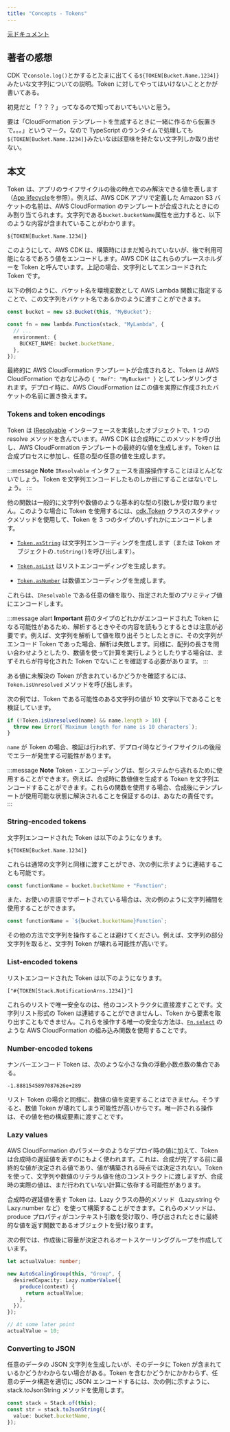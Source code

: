 ```yaml
---
title: "Concepts - Tokens"
---
```


[元ドキュメント](https://docs.aws.amazon.com/cdk/v2/guide/tokens.html)

## 著者の感想

CDK で`console.log()`とかするとたまに出てくる`${TOKEN[Bucket.Name.1234]}`みたいな文字列についての説明。Token に対してやってはいけないこととかが書いてある。

初見だと「？？？」ってなるので知っておいてもいいと思う。

要は「CloudFormation テンプレートを生成するときに一緒に作るから仮置きで。。。」というマーク。なので TypeScript のランタイムで処理しても`${TOKEN[Bucket.Name.1234]}`みたいなほぼ意味を持たない文字列しか取り出せない。

## 本文

Token は、アプリのライフサイクルの後の時点でのみ解決できる値を表します（[App lifecycle](./03-concepts-apps#App_lifecycle)を参照）。例えば、AWS CDK アプリで定義した Amazon S3 バケットの名前は、AWS CloudFormation のテンプレートが合成されたときにのみ割り当てられます。文字列である`bucket.bucketName`属性を出力すると、以下のような内容が含まれていることがわかります。

```
${TOKEN[Bucket.Name.1234]}
```

このようにして、AWS CDK は、構築時にはまだ知られていないが、後で利用可能になるであろう値をエンコードします。AWS CDK はこれらのプレースホルダーを Token と呼んでいます。上記の場合、文字列としてエンコードされた Token です。

以下の例のように、バケット名を環境変数として AWS Lambda 関数に指定することで、この文字列をバケット名であるかのように渡すことができます。

```ts
const bucket = new s3.Bucket(this, "MyBucket");

const fn = new lambda.Function(stack, "MyLambda", {
  // ...
  environment: {
    BUCKET_NAME: bucket.bucketName,
  },
});
```

最終的に AWS CloudFormation テンプレートが合成されると、Token は AWS CloudFormation でおなじみの `{ "Ref": "MyBucket" }` としてレンダリングされます。デプロイ時に、AWS CloudFormation はこの値を実際に作成されたバケットの名前に置き換えます。

### Tokens and token encodings

Token は [IResolvable](https://docs.aws.amazon.com/cdk/api/v2/docs/aws-cdk-lib.IResolvable.html) インターフェースを実装したオブジェクトで、1 つの resolve メソッドを含んでいます。AWS CDK は合成時にこのメソッドを呼び出し、AWS CloudFormation テンプレートの最終的な値を生成します。Token は合成プロセスに参加し、任意の型の任意の値を生成します。

:::message
**Note**
`IResolvable` インタフェースを直接操作することはほとんどないでしょう。Token を文字列エンコードしたものしか目にすることはないでしょう。
:::

他の関数は一般的に文字列や数値のような基本的な型の引数しか受け取りません。このような場合に Token を使用するには、[cdk.Token](https://docs.aws.amazon.com/cdk/api/v2/docs/aws-cdk-lib.Token.html) クラスのスタティックメソッドを使用して、Token を 3 つのタイプのいずれかにエンコードします。

- [`Token.asString`](https://docs.aws.amazon.com/cdk/api/v2/docs/aws-cdk-lib.Token.html#static-aswbrstringvalue-options) は文字列エンコーディングを生成します（または Token オブジェクトの`.toString()`を呼び出します）。

- [`Token.asList`](https://docs.aws.amazon.com/cdk/api/v2/docs/aws-cdk-lib.Token.html#static-aswbrlistvalue-options) はリストエンコーディングを生成します。

- [`Token.asNumber`](https://docs.aws.amazon.com/cdk/api/v2/docs/aws-cdk-lib.Token.html#static-aswbrnumbervalue) は数値エンコーディングを生成します。

これらは、`IResolvable` である任意の値を取り、指定された型のプリミティブ値にエンコードします。

:::message alart
**Important**
前のタイプのどれかがエンコードされた Token になる可能性があるため、解析するときやその内容を読もうとするときは注意が必要です。例えば、文字列を解析して値を取り出そうとしたときに、その文字列がエンコード Token であった場合、解析は失敗します。同様に、配列の長さを問い合わせようとしたり、数値を使って計算を実行しようとしたりする場合は、まずそれらが符号化された Token でないことを確認する必要があります。
:::

ある値に未解決の Token が含まれているかどうかを確認するには、`Token.isUnresolved` メソッドを呼び出します。

次の例では、Token である可能性のある文字列の値が 10 文字以下であることを検証しています。

```ts
if (!Token.isUnresolved(name) && name.length > 10) {
  throw new Error(`Maximum length for name is 10 characters`);
}
```

`name` が Token の場合、検証は行われず、デプロイ時などライフサイクルの後段でエラーが発生する可能性があります。

:::message
**Note**
Token・エンコーディングは、型システムから逃れるために使用することができます。例えば、合成時に数値値を生成する Token を文字列エンコードすることができます。これらの関数を使用する場合、合成後にテンプレートが使用可能な状態に解決されることを保証するのは、あなたの責任です。
:::

### String-encoded tokens

文字列エンコードされた Token は以下のようになります。

```
${TOKEN[Bucket.Name.1234]}
```

これらは通常の文字列と同様に渡すことができ、次の例に示すように連結することも可能です。

```ts
const functionName = bucket.bucketName + "Function";
```

また、お使いの言語でサポートされている場合は、次の例のように文字列補間を使用することができます。

```ts
const functionName = `${bucket.bucketName}Function`;
```

その他の方法で文字列を操作することは避けてください。例えば、文字列の部分文字列を取ると、文字列 Token が壊れる可能性が高いです。

### List-encoded tokens

リストエンコードされた Token は以下のようになります。

```
["#{TOKEN[Stack.NotificationArns.1234]}"]
```

これらのリストで唯一安全なのは、他のコンストラクタに直接渡すことです。文字列リスト形式の Token は連結することができませんし、Token から要素を取り出すこともできません。これらを操作する唯一の安全な方法は、[`Fn.select`](https://docs.aws.amazon.com/AWSCloudFormation/latest/UserGuide/intrinsic-function-reference-select.html) のような AWS CloudFormation の組み込み関数を使用することです。

### Number-encoded tokens

ナンバーエンコード Token は、次のような小さな負の浮動小数点数の集合である。

```
-1.8881545897087626e+289
```

リスト Token の場合と同様に、数値の値を変更することはできません。そうすると、数値 Token が壊れてしまう可能性が高いからです。唯一許される操作は、その値を他の構成要素に渡すことです。

### Lazy values

AWS CloudFormation のパラメータのようなデプロイ時の値に加えて、Token は合成時の遅延値を表すのにもよく使われます。これは、合成が完了する前に最終的な値が決定される値であり、値が構築される時点では決定されない。Token を使って、文字列や数値のリテラル値を他のコンストラクトに渡しますが、合成時の実際の値は、まだ行われていない計算に依存する可能性があります。

合成時の遅延値を表す Token は、Lazy クラスの静的メソッド（Lazy.string や Lazy.number など）を使って構築することができます。これらのメソッドは、produce プロパティがコンテキスト引数を受け取り、呼び出されたときに最終的な値を返す関数であるオブジェクトを受け取ります。

次の例では、作成後に容量が決定されるオートスケーリンググループを作成しています。

```ts
let actualValue: number;

new AutoScalingGroup(this, "Group", {
  desiredCapacity: Lazy.numberValue({
    produce(context) {
      return actualValue;
    },
  }),
});

// At some later point
actualValue = 10;
```

### Converting to JSON

任意のデータの JSON 文字列を生成したいが、そのデータに Token が含まれているかどうかわからない場合がある。Token を含むかどうかにかかわらず、任意のデータ構造を適切に JSON エンコードするには、次の例に示すように、stack.toJsonString メソッドを使用します。

```ts
const stack = Stack.of(this);
const str = stack.toJsonString({
  value: bucket.bucketName,
});
```
